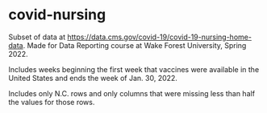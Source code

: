 # covid-nursing
Subset of data at https://data.cms.gov/covid-19/covid-19-nursing-home-data. Made for Data Reporting course at Wake Forest University, Spring 2022.

Includes weeks beginning the first week that vaccines were available in the United States and ends the week of Jan. 30, 2022. 

Includes only N.C. rows and only columns that were missing less than half the values for those rows.
